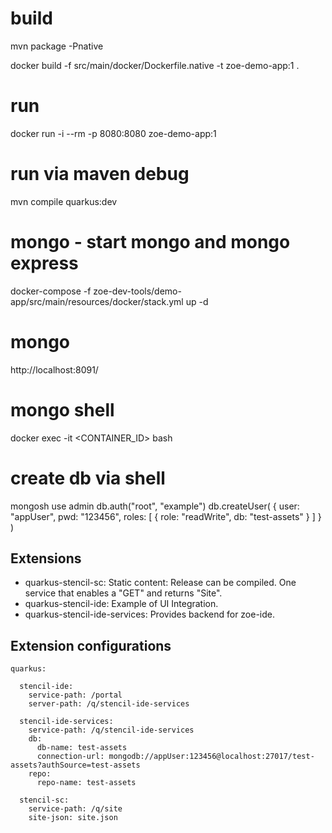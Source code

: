 # build
mvn package -Pnative

docker build -f src/main/docker/Dockerfile.native -t zoe-demo-app:1 .

# run
docker run -i --rm -p 8080:8080 zoe-demo-app:1

# run via maven debug
mvn compile quarkus:dev

# mongo - start mongo and mongo express 
docker-compose -f zoe-dev-tools/demo-app/src/main/resources/docker/stack.yml up -d

# mongo

http://localhost:8091/

# mongo shell
docker exec -it <CONTAINER_ID> bash

# create db via shell
mongosh
use admin
db.auth("root", "example")
db.createUser( { user: "appUser", pwd: "123456", roles: [ { role: "readWrite", db: "test-assets" } ] } )


## Extensions

* quarkus-stencil-sc: Static content: Release can be compiled. One service that enables a "GET" and returns "Site".
* quarkus-stencil-ide: Example of UI Integration. 
* quarkus-stencil-ide-services: Provides backend for zoe-ide.

## Extension configurations

```
quarkus:

  stencil-ide:
    service-path: /portal
    server-path: /q/stencil-ide-services

  stencil-ide-services:
    service-path: /q/stencil-ide-services
    db:
      db-name: test-assets
      connection-url: mongodb://appUser:123456@localhost:27017/test-assets?authSource=test-assets
    repo:
      repo-name: test-assets

  stencil-sc:
    service-path: /q/site
    site-json: site.json
    
```
    
